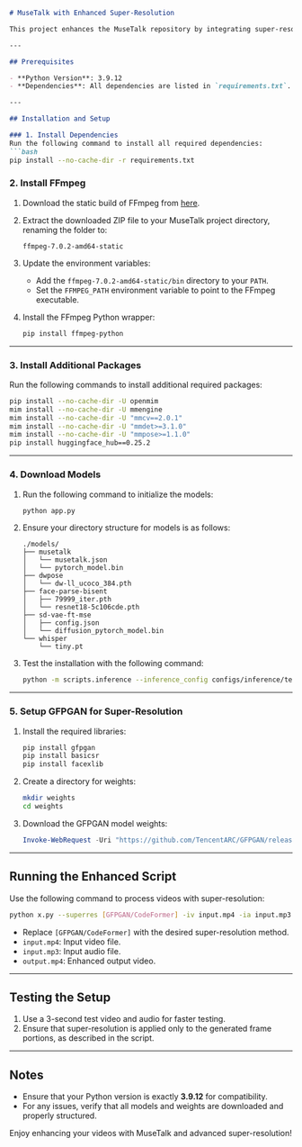 ```markdown
# MuseTalk with Enhanced Super-Resolution

This project enhances the MuseTalk repository by integrating super-resolution using **GFPGAN** and **CodeFormer**. The modifications ensure that only the generated parts of a video frame are enhanced, improving the output quality while maintaining efficiency.

---

## Prerequisites

- **Python Version**: 3.9.12  
- **Dependencies**: All dependencies are listed in `requirements.txt`.

---

## Installation and Setup

### 1. Install Dependencies
Run the following command to install all required dependencies:
```bash
pip install --no-cache-dir -r requirements.txt
```

### 2. Install FFmpeg
1. Download the static build of FFmpeg from [here](https://www.gyan.dev/ffmpeg/builds/ffmpeg-release-essentials.zip).
2. Extract the downloaded ZIP file to your MuseTalk project directory, renaming the folder to:
   ```
   ffmpeg-7.0.2-amd64-static
   ```
3. Update the environment variables:
   - Add the `ffmpeg-7.0.2-amd64-static/bin` directory to your `PATH`.
   - Set the `FFMPEG_PATH` environment variable to point to the FFmpeg executable.

4. Install the FFmpeg Python wrapper:
   ```bash
   pip install ffmpeg-python
   ```

---

### 3. Install Additional Packages
Run the following commands to install additional required packages:
```bash
pip install --no-cache-dir -U openmim
mim install --no-cache-dir -U mmengine
mim install --no-cache-dir -U "mmcv==2.0.1"
mim install --no-cache-dir -U "mmdet>=3.1.0"
mim install --no-cache-dir -U "mmpose>=1.1.0"
pip install huggingface_hub==0.25.2
```

---

### 4. Download Models
1. Run the following command to initialize the models:
   ```bash
   python app.py
   ```
2. Ensure your directory structure for models is as follows:
   ```
   ./models/
   ├── musetalk
   │   └── musetalk.json
   │   └── pytorch_model.bin
   ├── dwpose
   │   └── dw-ll_ucoco_384.pth
   ├── face-parse-bisent
   │   ├── 79999_iter.pth
   │   └── resnet18-5c106cde.pth
   ├── sd-vae-ft-mse
   │   ├── config.json
   │   └── diffusion_pytorch_model.bin
   └── whisper
       └── tiny.pt
   ```

3. Test the installation with the following command:
   ```bash
   python -m scripts.inference --inference_config configs/inference/test.yaml
   ```

---

### 5. Setup GFPGAN for Super-Resolution
1. Install the required libraries:
   ```bash
   pip install gfpgan
   pip install basicsr
   pip install facexlib
   ```
2. Create a directory for weights:
   ```bash
   mkdir weights
   cd weights
   ```
3. Download the GFPGAN model weights:
   ```powershell
   Invoke-WebRequest -Uri "https://github.com/TencentARC/GFPGAN/releases/download/v1.3.0/GFPGANv1.4.pth" -OutFile "experiments/pretrained_models/GFPGANv1.4.pth"
   ```

---

## Running the Enhanced Script

Use the following command to process videos with super-resolution:
```bash
python x.py --superres [GFPGAN/CodeFormer] -iv input.mp4 -ia input.mp3 -o output.mp4
```
- Replace `[GFPGAN/CodeFormer]` with the desired super-resolution method.
- `input.mp4`: Input video file.
- `input.mp3`: Input audio file.
- `output.mp4`: Enhanced output video.

---

## Testing the Setup
1. Use a 3-second test video and audio for faster testing.
2. Ensure that super-resolution is applied only to the generated frame portions, as described in the script.

---

## Notes
- Ensure that your Python version is exactly **3.9.12** for compatibility.
- For any issues, verify that all models and weights are downloaded and properly structured.

Enjoy enhancing your videos with MuseTalk and advanced super-resolution!
```
